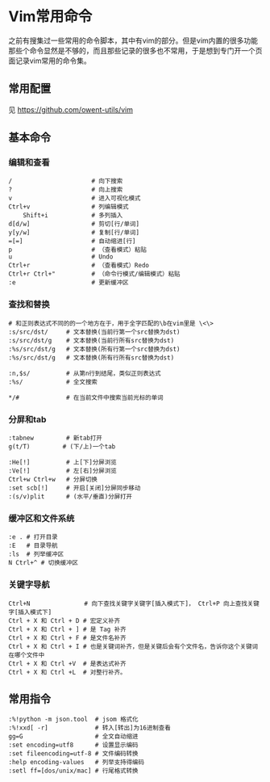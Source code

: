 Vim常用命令
======
<!-- toc -->

之前有搜集过一些常用的命令脚本，其中有vim的部分。但是vim内置的很多功能那些个命令显然是不够的，而且那些记录的很多也不常用，于是想到专门开一个页面记录vim常用的命令集。

常用配置
------
见 https://github.com/owent-utils/vim 

基本命令
------

### 编辑和查看

```vim
/                      # 向下搜索
?                      # 向上搜索 
v                      # 进入可视化模式
Ctrl+v                 # 列编辑模式
    Shift+i            # 多列插入
d[d/w]                 # 剪切[行/单词]
y[y/w]                 # 复制[行/单词]
=[=]                   # 自动缩进[行]
p                      # （查看模式）粘贴
u                      # Undo
Ctrl+r                 # （查看模式）Redo
Ctrl+r Ctrl+"          # （命令行模式/编辑模式）粘贴
:e                     # 更新缓冲区   
```

### 查找和替换

```vim
# 和正则表达式不同的的一个地方在于，用于全字匹配的\b在vim里是 \<\>
:s/src/dst/     # 文本替换(当前行第一个src替换为dst)
:s/src/dst/g    # 文本替换(当前行所有src替换为dst)
:%s/src/dst/g   # 文本替换(所有行第一个src替换为dst)
:%s/src/dst/g   # 文本替换(所有行所有src替换为dst)

:n,$s/          # 从第n行到结尾，类似正则表达式
:%s/            # 全文搜索

*/#             # 在当前文件中搜索当前光标的单词
```

### 分屏和tab
```vim
:tabnew         # 新tab打开
g(t/T)         # (下/上)一个tab

:He[!]          # 上[下]分屏浏览 
:Ve[!]          # 左[右]分屏浏览
Ctrl+w Ctrl+w   # 分屏切换
:set scb[!]     # 开启[关闭]分屏同步移动
:(s/v)plit      # (水平/垂直)分屏打开

```

### 缓冲区和文件系统
```vim
:e . # 打开目录
:E   # 目录导航
:ls  # 列举缓冲区
N Ctrl+^ # 切换缓冲区
```

### 关键字导航
```vim
Ctrl+N               # 向下查找关键字关键字[插入模式下]， Ctrl+P 向上查找关键字[插入模式下]
Ctrl + X 和 Ctrl + D # 宏定义补齐
Ctrl + X 和 Ctrl + ] # 是 Tag 补齐
Ctrl + X 和 Ctrl + F # 是文件名补齐
Ctrl + X 和 Ctrl + I # 也是关键词补齐，但是关键后会有个文件名，告诉你这个关键词在哪个文件中
Ctrl + X 和 Ctrl +V  # 是表达式补齐
Ctrl + X 和 Ctrl +L  # 对整行补齐。
```

常用指令
------
```vim
:%!python -m json.tool  # jsom 格式化
:%!xxd[ -r]             # 转入[转出]为16进制查看
gg=G                    # 全文自动缩进
:set encoding=utf8      # 设置显示编码
:set fileencoding=utf-8 # 文件编码转换
:help encoding-values   # 列举支持得编码
:setl ff=[dos/unix/mac] # 行尾格式转换
```
